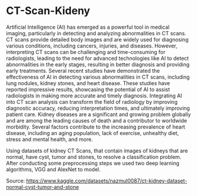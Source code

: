 # CT-Scan-Kideny
Artificial Intelligence (AI) has emerged as a powerful tool in medical imaging, particularly in detecting and analyzing abnormalities in CT scans. CT scans provide detailed body images and are widely used for diagnosing various conditions, including cancers, injuries, and diseases. However, interpreting CT scans can be challenging and time-consuming for radiologists, leading to the need for advanced technologies like AI to detect abnormalities in the early stages, resulting in better diagnosis and providing early treatments.
Several recent studies have demonstrated the effectiveness of AI in detecting various abnormalities in CT scans, including lung nodules, kidney stones, and heart disease. These studies have reported impressive results, showcasing the potential of AI to assist radiologists in making more accurate and timely diagnosis. Integrating AI into CT scan analysis can transform the field of radiology by improving diagnostic accuracy, reducing interpretation times, and ultimately improving patient care.
Kidney diseases are a significant and growing problem globally and are among the leading causes of death and a contributor to worldwide morbidity. Several factors contribute to the increasing prevalence of heart disease, including an aging population, lack of exercise, unhealthy diet, stress and mental health, and more.

Using datasets of kidney CT Scans, that contain images of kidneys that are normal, have cyst, tumor and stones, to resolve a classification problem. After conducting some preprocessing steps we used two deep learning algorithms, VGG and AlexNet to model. 

Source: https://www.kaggle.com/datasets/nazmul0087/ct-kidney-dataset-normal-cyst-tumor-and-stone
